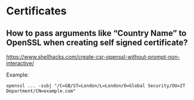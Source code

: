 # Certificates

## How to pass arguments like “Country Name” to OpenSSL when creating self signed certificate?
https://www.shellhacks.com/create-csr-openssl-without-prompt-non-interactive/

Example: 
```
openssl ... -subj "/C=GB/ST=London/L=London/O=Global Security/OU=IT Department/CN=example.com"
```